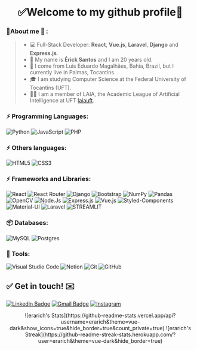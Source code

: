<h1 align="center"> 
	✅Welcome to my github profile🚀
</h1>

### 👦About me :seedling: : 
> - 💻 Full-Stack Developer: **React**, **Vue.js**, **Laravel**, **Django** and **Express.js**.
> - 👋 My name is **Érick Santos** and I am 20 years old.
> - 📌 I come from Luís Eduardo Magalhães, Bahia, Brazil, but I currently live in Palmas, Tocantins.
> - 🎓 I am studying Computer Science at the Federal University of Tocantins (UFT). 
> - 👨‍🏫 I am a member of LAIA, the Academic League of Artificial Intelligence at UFT [laiauft](https://github.com/laiauft).

### ⚡ Programming Languages:
![Python](https://img.shields.io/badge/python-3670A0?style=for-the-badge&logo=python&logoColor=ffdd54)
![JavaScript](https://img.shields.io/badge/javascript-%23323330.svg?style=for-the-badge&logo=javascript&logoColor=%23F7DF1E)
![PHP](https://img.shields.io/badge/PHP-777BB4?style=for-the-badge&logo=php&logoColor=white)

### ⚡ Others languages:
![HTML5](https://img.shields.io/badge/html5-%23E34F26.svg?style=for-the-badge&logo=html5&logoColor=white) 
![CSS3](https://img.shields.io/badge/css3-%231572B6.svg?style=for-the-badge&logo=css3&logoColor=white)

### ⚡ Frameworks and Libraries:
![React](https://img.shields.io/badge/react-%2320232a.svg?style=for-the-badge&logo=react&logoColor=%2361DAFB) 
![React Router](https://img.shields.io/badge/React_Router-CA4245?style=for-the-badge&logo=react-router&logoColor=white) 
![Django](https://img.shields.io/badge/django-%23092E20.svg?style=for-the-badge&logo=django&logoColor=white) 
![Bootstrap](https://img.shields.io/badge/bootstrap-%23563D7C.svg?style=for-the-badge&logo=bootstrap&logoColor=white) 
![NumPy](https://img.shields.io/badge/numpy-%23013243.svg?style=for-the-badge&logo=numpy&logoColor=white) 
![Pandas](https://img.shields.io/badge/pandas-%23150458.svg?style=for-the-badge&logo=pandas&logoColor=white) 
![OpenCV](https://img.shields.io/badge/opencv-%23white.svg?style=for-the-badge&logo=opencv&logoColor=white)
![Node.Js](https://img.shields.io/badge/Node.js-43853D?style=for-the-badge&logo=node.js&logoColor=white)
![Express.js](https://img.shields.io/badge/Express.js-404D59?style=for-the-badge)
![Vue.js](https://img.shields.io/badge/Vue.js-35495E?style=for-the-badge&logo=vue.js&logoColor=4FC08D)
![Styled-Components](https://img.shields.io/badge/styled--components-DB7093?style=for-the-badge&logo=styled-components&logoColor=white)
![Material-UI](https://img.shields.io/badge/Material--UI-0081CB?style=for-the-badge&logo=material-ui&logoColor=white)
![Laravel](https://img.shields.io/badge/Laravel-FF2D20?style=for-the-badge&logo=laravel&logoColor=white)
![**STREAMLIT**](https://streamlit.io/)

### 📦 Databases:
![MySQL](https://img.shields.io/badge/mysql-%2300f.svg?style=for-the-badge&logo=mysql&logoColor=white) 
![Postgres](https://img.shields.io/badge/postgres-%23316192.svg?style=for-the-badge&logo=postgresql&logoColor=white) 

### 🧰 Tools:
![Visual Studio Code](https://img.shields.io/badge/Visual%20Studio%20Code-0078d7.svg?style=for-the-badge&logo=visual-studio-code&logoColor=white) 
![Notion](https://img.shields.io/badge/Notion-%23000000.svg?style=for-the-badge&logo=notion&logoColor=white) 
![Git](https://img.shields.io/badge/git-%23F05033.svg?style=for-the-badge&logo=git&logoColor=white) 
![GitHub](https://img.shields.io/badge/github-%23121011.svg?style=for-the-badge&logo=github&logoColor=white)

## ✅ Get in touch! ✉️

[![Linkedin Badge](https://img.shields.io/badge/-LinkedIn-blue?style=flat-square&logo=Linkedin&logoColor=white&link=https://linkedin.com/in/brunoluiss)](https://www.linkedin.com/in/erickmar%C3%A7al/)
 [![Gmail Badge](https://img.shields.io/badge/-ericksantos@mailfence.com-c14438?style=flat-square&logo=Gmail&logoColor=white&link=mailto:ericksantos@mailfence.com)](mailto:ericksantos@mailfence.com)
 [![Instagram](https://img.shields.io/badge/-Instagram-E4405F?&logo=Instagram&logoColor=FFFFFF)](https://www.instagram.com/erickk.sntt/)

<div align="center">
	![erarich's Stats](https://github-readme-stats.vercel.app/api?username=erarich&theme=vue-dark&show_icons=true&hide_border=true&count_private=true)
	![erarich's Streak](https://github-readme-streak-stats.herokuapp.com/?user=erarich&theme=vue-dark&hide_border=true)
</div>
